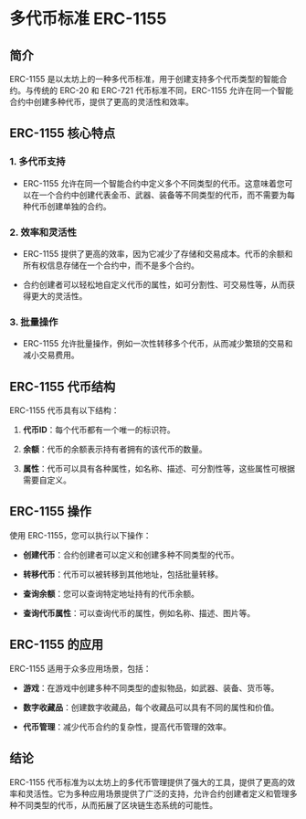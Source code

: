 ﻿# 多代币标准 ERC-1155

## 简介

ERC-1155 是以太坊上的一种多代币标准，用于创建支持多个代币类型的智能合约。与传统的 ERC-20 和 ERC-721 代币标准不同，ERC-1155 允许在同一个智能合约中创建多种代币，提供了更高的灵活性和效率。

## ERC-1155 核心特点

### 1. 多代币支持

-   ERC-1155 允许在同一个智能合约中定义多个不同类型的代币。这意味着您可以在一个合约中创建代表金币、武器、装备等不同类型的代币，而不需要为每种代币创建单独的合约。

### 2. 效率和灵活性

-   ERC-1155 提供了更高的效率，因为它减少了存储和交易成本。代币的余额和所有权信息存储在一个合约中，而不是多个合约。
    
-   合约创建者可以轻松地自定义代币的属性，如可分割性、可交易性等，从而获得更大的灵活性。
    

### 3. 批量操作

-   ERC-1155 允许批量操作，例如一次性转移多个代币，从而减少繁琐的交易和减小交易费用。

## ERC-1155 代币结构

ERC-1155 代币具有以下结构：

1.  **代币ID**：每个代币都有一个唯一的标识符。
    
2.  **余额**：代币的余额表示持有者拥有的该代币的数量。
    
3.  **属性**：代币可以具有各种属性，如名称、描述、可分割性等，这些属性可根据需要自定义。
    

## ERC-1155 操作

使用 ERC-1155，您可以执行以下操作：

-   **创建代币**：合约创建者可以定义和创建多种不同类型的代币。
    
-   **转移代币**：代币可以被转移到其他地址，包括批量转移。
    
-   **查询余额**：您可以查询特定地址持有的代币余额。
    
-   **查询代币属性**：可以查询代币的属性，例如名称、描述、图片等。
    

## ERC-1155 的应用

ERC-1155 适用于众多应用场景，包括：

-   **游戏**：在游戏中创建多种不同类型的虚拟物品，如武器、装备、货币等。
    
-   **数字收藏品**：创建数字收藏品，每个收藏品可以具有不同的属性和价值。
    
-   **代币管理**：减少代币合约的复杂性，提高代币管理的效率。
    

## 结论

ERC-1155 代币标准为以太坊上的多代币管理提供了强大的工具，提供了更高的效率和灵活性。它为多种应用场景提供了广泛的支持，允许合约创建者定义和管理多种不同类型的代币，从而拓展了区块链生态系统的可能性。
